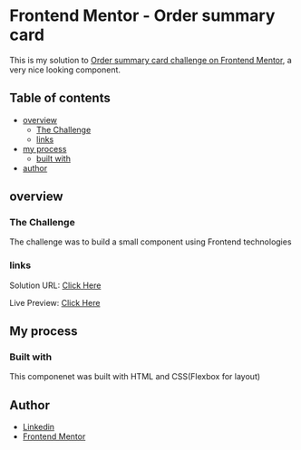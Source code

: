 # Frontend Mentor - Order summary card

This is my solution to [Order summary card challenge on Frontend Mentor](https://www.frontendmentor.io/challenges/order-summary-component-QlPmajDUj), a very nice looking component.

## Table of contents

- [overview](#overview)
  - [The Challenge](#the-challenge)
  - [links](#links)
- [my process](#my-process)
  - [built with](#built-with)
- [author](#author)

## overview

### The Challenge

The challenge was to build a small component using Frontend technologies

### links

Solution URL: [Click Here]()

Live Preview: [Click Here]()

## My process

### Built with

This componenet was built with HTML and CSS(Flexbox for layout)

## Author

- [Linkedin](https://www.linkedin.com/in/mohammed-el-ghazaly-837368229/)
- [Frontend Mentor](https://www.frontendmentor.io/profile/Mohammed997732)
